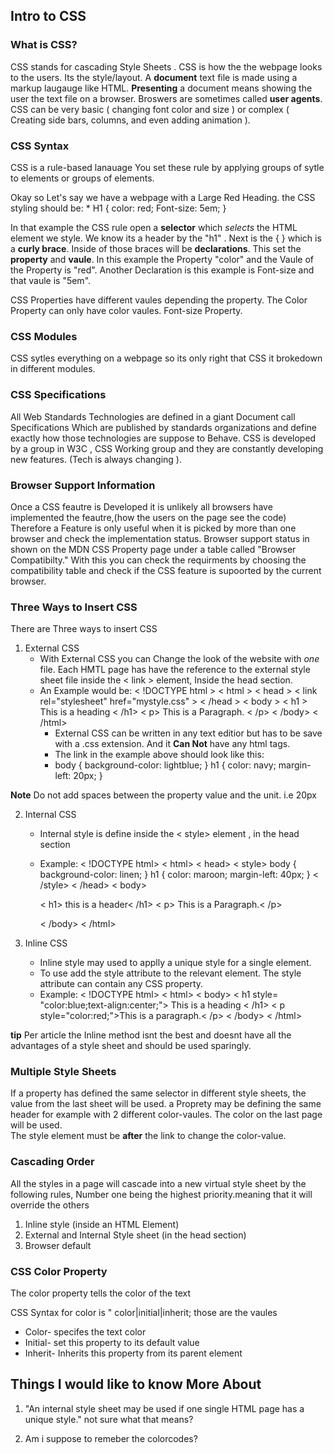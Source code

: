 ## Intro to CSS

### What is CSS?

CSS stands for cascading Style Sheets . CSS is how the the webpage looks to the users. Its the style/layout. 
 A **document** text file is made using  a markup laugauge like HTML.
 **Presenting** a document means showing the user the text file on a browser.
Broswers are sometimes called **user agents**.
CSS can be very basic ( changing font color and size ) or complex ( Creating side bars, columns, and even adding animation ). 



### CSS Syntax

CSS is a rule-based lanauage You set these rule by applying groups of sytle to elements or groups of elements.

Okay so Let's say we have a webpage with a Large Red Heading. the CSS styling should be:
    * H1 { color: red; Font-size: 5em; }

In that example the CSS rule open a **selector** which *selects* the HTML element we style. We know its a header by the "h1" .
Next is the { } which is a **curly brace**.
Inside of those braces will be **declarations**. This set the **property** and **vaule**. In this example the Property "color" and the Vaule of the Property is "red".
Another Declaration is this example is Font-size and that vaule is "5em".

CSS Properties have different vaules depending the property. The Color Property can only have color vaules. Font-size Property.

### CSS Modules 

CSS sytles everything on a webpage so its only right that CSS it brokedown in different modules. 

### CSS Specifications 

All Web Standards Technologies are defined in a giant Document call Specifications Which are published by standards organizations and define exactly how those  technologies are suppose  to Behave.
CSS is developed by a group in W3C , CSS Working group and they are constantly developing new features. (Tech is always changing ).

### Browser Support Information

Once a CSS feautre is Developed it is unlikely all browsers have implemented the feautre,(how the users on the page see the code) Therefore a Feature is only useful when it is picked by more than one browser and check the implementation status. Browser support status in shown on the MDN CSS Property page under a table called "Browser Compatibilty." With this you can check the requirments by choosing the compatibility table and check if the CSS feature is supoorted by the current browser. 

### Three Ways to Insert CSS

There are Three ways to insert CSS 

1. External CSS
    * With External CSS you can Change the look of the website with *one* file. Each HMTL page has have the reference to the external style sheet file inside the < link > element, Inside the head section.
    * An Example would be:
     < !DOCTYPE html > 
      < html > 
      < head >
      < link rel="stylesheet" href="mystyle.css" >
      < /head >
      < body >
      < h1 > This is a heading < /h1>
      < p> This is a Paragraph. < /p>
      < /body>
      < /html>
      * External CSS can be written in any text editior but has to be save with a .css extension. And it **Can Not** have any html tags.
      * The link in the example above should look like this:
      * body {
        background-color: lightblue;
      }
      h1 {
        color: navy;
        margin-left: 20px;
      }

**Note** Do not add spaces between the property value and the unit. i.e 20px


2. Internal CSS
    * Internal style is define inside the < style> element , in the head section
    * Example:
        < !DOCTYPE html>
        < html>
        < head>
        < style>
        body {
            background-color: linen; 
        }
        h1 {
            color: maroon;
            margin-left: 40px;
        }
        < /style>
        < /head>
        < body>

        < h1> this is a header< /h1>
        < p> This is a Paragraph.< /p>

        < /body>
        < /html> 

3. Inline CSS
    * Inline style may used to applly a unique style for a single element.
    * To use add the style attribute to the relevant element. The style attribute can contain any CSS property.
    * Example: 
         < !DOCTYPE html>
         < html>
         < body>
         < h1 style= "color:blue;text-align:center;"> This is a heading < /h1>
         < p style="color:red;">This is a paragraph.< /p>
         < /body>
         < /html>

**tip** Per article the Inline method isnt the best and doesnt have all the advantages of a style sheet and should be used sparingly.

### Multiple Style Sheets
If a property has defined the same selector in different style sheets, the value from the last sheet will be used. a Proprety may be defining the same header for example with 2 different color-vaules. The color on the last page will be used.  
The style element must be **after** the link to change the color-value.

### Cascading Order
All the styles in a page will cascade into a new virtual style sheet by the following rules, Number one being the highest priority.meaning that it will override the others

1. Inline style (inside an HTML Element)
2. External and Internal Style sheet (in the head section)
3. Browser default

### CSS Color Property

The color property tells the color of the text

CSS Syntax for color is " color|initial|inherit; those are the vaules 

* Color- specifes the text color
* Initial- set this property to its default value
* Inherit- Inherits this property from its parent element 

## Things I would like to know More About

1. "An internal style sheet may be used if one single HTML page has a unique style." not sure what that means?

2. Am i suppose to remeber the colorcodes?


